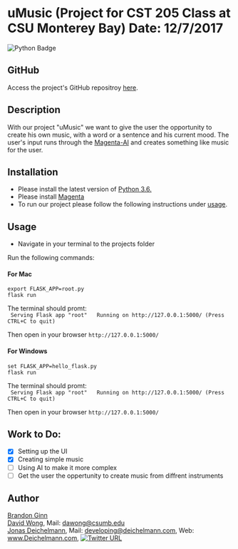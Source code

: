 # uMusic (Project for CST 205 Class at CSU Monterey Bay) Date: 12/7/2017
![Python Badge](https://img.shields.io/badge/language-Python-brightgreen.svg)

## GitHub
Access the project's GitHub repositroy [here](https://github.com/JonasDeichelmann/uMusic).

## Description
With our project "uMusic" we want to give the user the opportunity to create his own music, with a word or a sentence and his current mood. The user's input runs through the [Magenta-AI](https://magenta.tensorflow.org) and creates something like music for the user.

## Installation  
* Please install the latest version of [Python 3.6.](https://www.python.org/downloads/)  
* Please install [Magenta](https://github.com/tensorflow/magenta#installation)  
* To run our project please follow the following instructions under [usage](https://github.com/JonasDeichelmann/cst205project#usage).

## Usage  
* Navigate in your terminal to the projects folder

Run the following commands:
#### For Mac
```export FLASK_APP=root.py```  
```flask run```

The terminal should promt:  
` Serving Flask app "root"  
 Running on http://127.0.0.1:5000/ (Press CTRL+C to quit)`

Then open in your browser `http://127.0.0.1:5000/`

#### For Windows
```set FLASK_APP=hello_flask.py```  
```flask run```

The terminal should promt:  
` Serving Flask app "root"  
 Running on http://127.0.0.1:5000/ (Press CTRL+C to quit)`

Then open in your browser `http://127.0.0.1:5000/`

## Work to Do:  
- [x] Setting up the UI  
- [x] Creating simple music  
- [ ] Using AI to make it more complex  
- [ ] Get the user the oppertunity to create music from diffrent instruments  

## Author
[Brandon Ginn](https://github.com/bginn)  
[David Wong](https://github.com/dvw89), Mail: dawong@csumb.edu  
[Jonas Deichelmann](https://github.com/JonasDeichelmann), Mail: developing@deichelmann.com, Web: www.Deichelmann.com, [![Twitter URL](https://img.shields.io/twitter/url/http/shields.io.svg?style=social)](https://twitter.com/jdeichelmann)
